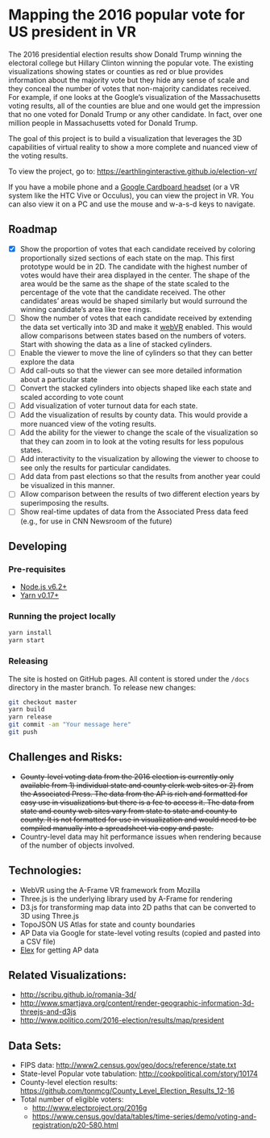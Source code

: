 # Mapping the 2016 popular vote for US president in VR
 
The 2016 presidential election results show Donald Trump winning the electoral college but Hillary Clinton winning the popular vote.  The existing visualizations showing states or counties as red or blue provides information about the majority vote but they hide any sense of scale and they conceal the number of votes that non-majority candidates received.  For example, if one looks at the Google’s visualization of the Massachusetts voting results, all of the counties are blue and one would get the impression that no one voted for Donald Trump or any other candidate.  In fact, over one million people in Massachusetts voted for Donald Trump. 
 
The goal of this project is to build a visualization that leverages the 3D capabilities of virtual reality to show a more complete and nuanced view of the voting results.

To view the project, go to: https://earthlinginteractive.github.io/election-vr/

If you have a mobile phone and a [Google Cardboard headset](https://vr.google.com/cardboard/) (or a VR system like the HTC Vive or Occulus), you can view the project in VR.  You can also view it on a PC and use the mouse and w-a-s-d keys to navigate.

## Roadmap

- [x] Show the proportion of votes that each candidate received by coloring proportionally sized sections of each state on the map.  This first prototype would be in 2D.  The candidate with the highest number of votes would have their area displayed in the center.  The shape of the area would be the same as the shape of the state scaled to the percentage of the vote that the candidate received.  The other candidates’ areas would be shaped similarly but would surround the winning candidate’s area like tree rings.
- [ ] Show the number of votes that each candidate received by extending the data set vertically into 3D and make it [webVR](https://webvr.info/) enabled.  This would allow comparisons between states based on the numbers of voters.  Start with showing the data as a line of stacked cylinders.
- [ ] Enable the viewer to move the line of cylinders so that they can better explore the data
- [ ] Add call-outs so that the viewer can see more detailed information about a particular state
- [ ] Convert the stacked cylinders into objects shaped like each state and scaled according to vote count
- [ ] Add visualization of voter turnout data for each state.
- [ ] Add the visualization of results by county data.  This would provide a more nuanced view of the voting results.
- [ ] Add the ability for the viewer to change the scale of the visualization so that they can zoom in to look at the voting results for less populous states.
- [ ] Add interactivity to the visualization by allowing the viewer to choose to see only the results for particular candidates.
- [ ] Add data from past elections so that the results from another year could be visualized in this manner.
- [ ] Allow comparison between the results of two different election years by superimposing the results.
- [ ] Show real-time updates of data from the Associated Press data feed (e.g., for use in CNN Newsroom of the future)

## Developing

### Pre-requisites

* [Node.js v6.2+](https://nodejs.org/en/)
* [Yarn v0.17+](https://yarnpkg.com/)

### Running the project locally

```bash
yarn install
yarn start
```

### Releasing

The site is hosted on GitHub pages.  All content is stored under the `/docs` directory in the master branch.  To release new changes:
```bash
git checkout master
yarn build
yarn release
git commit -am "Your message here"
git push
```

## Challenges and Risks:
* ~~County-level voting data from the 2016 election is currently only available from 1) individual state and county clerk web sites or 2) from the Associated Press.  The data from the AP is rich and formatted for easy use in visualizations but there is a fee to access it.  The data from state and county web sites vary from state to state and county to county.  It is not formatted for use in visualization and would need to be compiled manually into a spreadsheet via copy and paste.~~
* Country-level data may hit performance issues when rendering because of the number of objects involved.
 
## Technologies:
* WebVR using the A-Frame VR framework from Mozilla
* Three.js is the underlying library used by A-Frame for rendering
* D3.js for transforming map data into 2D paths that can be converted to 3D using Three.js
* TopoJSON US Atlas for state and county boundaries
* AP Data via Google for state-level voting results (copied and pasted into a CSV file)
* [Elex](https://source.opennews.org/en-US/articles/introducing-elex-tool-make-election-coverage-bette/) for getting AP data
 
## Related Visualizations:
* http://scribu.github.io/romania-3d/
* http://www.smartjava.org/content/render-geographic-information-3d-threejs-and-d3js
* http://www.politico.com/2016-election/results/map/president

## Data Sets: 
* FIPS data: http://www2.census.gov/geo/docs/reference/state.txt
* State-level Popular vote tabulation: http://cookpolitical.com/story/10174
* County-level election results: https://github.com/tonmcg/County_Level_Election_Results_12-16
* Total number of eligible voters: 
  * http://www.electproject.org/2016g
  * https://www.census.gov/data/tables/time-series/demo/voting-and-registration/p20-580.html
